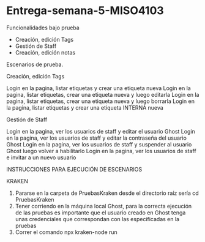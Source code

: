 # Entrega-semana-5-MISO4103

Funcionalidades bajo prueba

* Creación, edición Tags
* Gestión de Staff
* Creación, edición notas


Escenarios de prueba.

Creación, edición Tags

 Login en la pagina, listar etiquetas y crear una etiqueta nueva
 Login en la pagina, listar etiquetas, crear una etiqueta nueva y luego editarla
 Login en la pagina, listar etiquetas, crear una etiqueta nueva y luego borrarla
 Login en la pagina, listar etiquetas y crear una etiqueta INTERNA nueva

Gestión de Staff

  Login en la pagina, ver los usuarios de staff y editar el usuario Ghost
  Login en la pagina, ver los usuarios de staff y editar la contraseña del usuario Ghost
  Login en la pagina, ver los usuarios de staff y suspender al usuario Ghost luego volver a habilitarlo
  Login en la pagina, ver los usuarios de staff e invitar a un nuevo usuario


INSTRUCCIONES PARA EJECUCIÓN DE ESCENARIOS

KRAKEN

  1. Pararse en la carpeta de PruebasKraken desde el directorio raíz sería cd PruebasKraken
  2. Tener corriendo en la máquina local Ghost, para la correcta ejecución de las pruebas es importante que el usuario creado en Ghost tenga unas credenciales que correspondan con las especificadas en la pruebas
  3. Correr el comando npx kraken-node run
  
